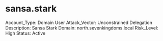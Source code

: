 # sansa.stark

Account_Type: Domain User
Attack_Vector: Unconstrained Delegation
Description: Sansa Stark
Domain: north.sevenkingdoms.local
Risk_Level: High
Status: Active